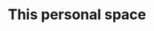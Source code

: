 ---
title: This personal space
name: corralx.github.io
description: TODO
image-preview: placeholder.png
image-full: placeholder.png
live-preview: false
platforms: firefox,chrome,edge,ie,opera
priority: 100
layout: project
---